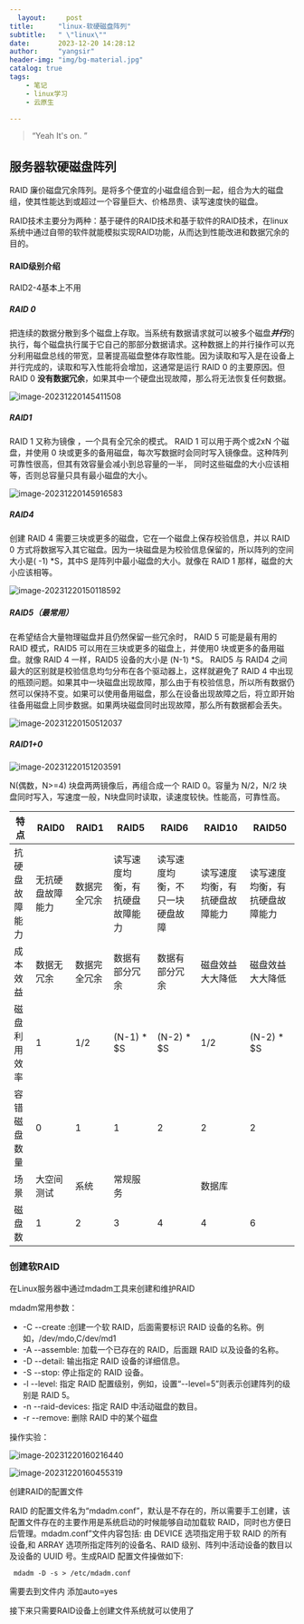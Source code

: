 ```yaml
---
  layout:     post
title:      "linux-软硬磁盘阵列"
subtitle:   " \"linux\""
date:       2023-12-20 14:28:12
author:     "yangsir"
header-img: "img/bg-material.jpg"
catalog: true
tags:
    - 笔记
    - linux学习
    - 云原生

---
```


> “Yeah It's on. ”


<p id = "build"></p>

## 服务器软硬磁盘阵列



RAID 廉价磁盘冗余阵列。是将多个便宜的小磁盘组合到一起，组合为大的磁盘组，使其性能达到或超过一个容量巨大、价格昂贵、读写速度快的磁盘。



RAID技术主要分为两种：基于硬件的RAID技术和基于软件的RAID技术，在linux系统中通过自带的软件就能模拟实现RAID功能，从而达到性能改进和数据冗余的目的。



#### RAID级别介绍

RAID2-4基本上不用

##### RAID 0

把连续的数据分散到多个磁盘上存取。当系统有数据请求就可以被多个磁盘***并行***的执行，每个磁盘执行属于它自己的那部分数据请求。这种数据上的并行操作可以充分利用磁盘总线的带宽，显著提高磁盘整体存取性能。因为读取和写入是在设备上并行完成的，读取和写入性能将会增加，这通常是运行 RAID 0 的主要原因。但RAID 0 **没有数据冗余**，如果其中一个硬盘出现故障，那么将无法恢复任何数据。

![image-20231220145411508](\img\springBoot\image-20231220145411508.png)



##### RAID1

RAID 1 又称为镜像 ，一个具有全冗余的模式。 RAID 1 可以用于两个或2xN 个磁盘，并使用 0 块或更多的备用磁盘，每次写数据时会同时写入镜像盘。这种阵列可靠性很高，但其有效容量会减小到总容量的一半， 同时这些磁盘的大小应该相等，否则总容量只具有最小磁盘的大小。

![image-20231220145916583](\img\springBoot\image-20231220145916583.png)

##### RAID4

创建 RAID 4 需要三块或更多的磁盘，它在一个磁盘上保存校验信息，并以 RAID 0 方式将数据写入其它磁盘。因为一块磁盘是为校验信息保留的，所以阵列的空间大小是( -1) *S，其中S 是阵列中最小磁盘的大小。就像在 RAID 1 那样，磁盘的大小应该相等。

![image-20231220150118592](\img\springBoot\image-20231220150118592.png)



##### RAID5（最常用）

在希望结合大量物理磁盘并且仍然保留一些冗余时， RAID 5 可能是最有用的 RAID 模式，RAID5 可以用在三块或更多的磁盘上，并使用0 块或更多的备用磁盘。就像 RAID 4 一样，RAID5 设备的大小是 (N-1) *S。
RAID5 与 RAID4 之间最大的区别就是校验信息均匀分布在各个驱动器上，这样就避免了 RAID 4 中出现的瓶颈问题。如果其中一块磁盘出现故障，那么由于有校验信息，所以所有数据仍然可以保持不变。如果可以使用备用磁盘，那么在设备出现故障之后，将立即开始往备用磁盘上同步数据。如果两块磁盘同时出现故障，那么所有数据都会丢失。

![image-20231220150512037](\img\springBoot\image-20231220150512037.png)



##### RAID1+0



![image-20231220151203591](\img\springBoot\image-20231220151203591.png)



N(偶数，N>=4) 块盘两两镜像后，再组合成一个 RAID 0。容量为 N/2，N/2 块盘同时写入，写速度一般，N块盘同时读取，读速度较快。性能高，可靠性高。







| 特点           | RAID0            | RAID1        | RAID5                          | RAID6                          | RAID10                         | RAID50                         |
| -------------- | ---------------- | ------------ | ------------------------------ | ------------------------------ | ------------------------------ | ------------------------------ |
| 抗硬盘故障能力 | 无抗硬盘故障能力 | 数据完全冗余 | 读写速度均衡，有抗硬盘故障能力 | 读写速度均衡，不只一块硬盘故障 | 读写速度均衡，有抗硬盘故障能力 | 读写速度均衡，有抗硬盘故障能力 |
| 成本效益       | 数据无冗余       | 数据完全冗余 | 数据有部分冗余                 | 数据有部分冗余                 | 磁盘效益大大降低               | 磁盘效益大大降低               |
| 磁盘利用效率   | 1                | 1/2          | (N-1) * $S                     | (N-2) * $S                     | 1/2                            | (N-2) * $S                     |
| 容错磁盘数量   | 0                | 1            | 1                              | 2                              | 2                              | 2                              |
| 场景           | 大空间测试       | 系统         | 常规服务                       |                                | 数据库                         |                                |
| 磁盘数         | 1                | 2            | 3                              | 4                              | 4                              | 6                              |





### 创建软RAID

在Linux服务器中通过mdadm工具来创建和维护RAID

mdadm常用参数：

- -C --create :创建一个软 RAID，后面需要标识 RAID 设备的名称。例如，/dev/mdo,C/dev/md1
- -A --assemble: 加载一个已存在的 RAID，后面跟 RAID 以及设备的名称。
- -D --detail: 输出指定 RAID 设备的详细信息。
- -S --stop: 停止指定的 RAID 设备。
- -l --level: 指定 RAID 配置级别，例如，设置“--level=5”则表示创建阵列的级别是 RAID 5。
- -n --raid-devices: 指定 RAID 中活动磁盘的数目。
- -r --remove: 删除 RAID 中的某个磁盘

操作实验：

![image-20231220160216440](\img\springBoot\image-20231220160216440.png)

![image-20231220160455319](\img\springBoot\image-20231220160455319.png)



创建RAID的配置文件

RAID 的配置文件名为“mdadm.conf”，默认是不存在的，所以需要手工创建，该配置文件存在的主要作用是系统启动的时候能够自动加载软 RAID，同时也方便日后管理。mdadm.conf”文件内容包括: 由 DEVICE 选项指定用于软 RAID 的所有设备,和 ARRAY 选项所指定阵列的设备名、RAID 级别、阵列中活动设备的数目以及设备的 UUID 号。生成RAID 配置文件操做如下:

```
 mdadm -D -s > /etc/mdadm.conf
```

需要去到文件内 添加auto=yes



接下来只需要RAID设备上创建文件系统就可以使用了

